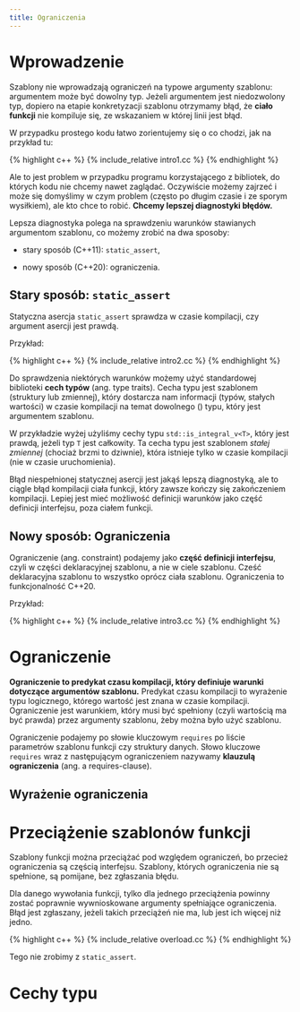```yaml
---
title: Ograniczenia
---
```


# Wprowadzenie

Szablony nie wprowadzają ograniczeń na typowe argumenty szablonu:
argumentem może być dowolny typ.  Jeżeli argumentem jest niedozwolony
typ, dopiero na etapie konkretyzacji szablonu otrzymamy błąd, że
**ciało funkcji** nie kompiluje się, ze wskazaniem w której linii jest
błąd.

W przypadku prostego kodu łatwo zorientujemy się o co chodzi, jak na
przykład tu:

{% highlight c++ %}
{% include_relative intro1.cc %}
{% endhighlight %}

Ale to jest problem w przypadku programu korzystającego z bibliotek,
do których kodu nie chcemy nawet zaglądać.  Oczywiście możemy zajrzeć
i może się domyślimy w czym problem (często po długim czasie i ze
sporym wysiłkiem), ale kto chce to robić.  **Chcemy lepszej
diagnostyki błędów.**

Lepsza diagnostyka polega na sprawdzeniu warunków stawianych
argumentom szablonu, co możemy zrobić na dwa sposoby:

* stary sposób (C++11): `static_assert`,

* nowy sposób (C++20): ograniczenia.

## Stary sposób: `static_assert`

Statyczna asercja `static_assert` sprawdza w czasie kompilacji, czy
argument asercji jest prawdą.

Przykład:

{% highlight c++ %}
{% include_relative intro2.cc %}
{% endhighlight %}

Do sprawdzenia niektórych warunków możemy użyć standardowej biblioteki
**cech typów** (ang. type traits).  Cecha typu jest szablonem
(struktury lub zmiennej), który dostarcza nam informacji (typów,
stałych wartości) w czasie kompilacji na temat dowolnego () typu,
który jest argumentem szablonu.

W przykładzie wyżej użyliśmy cechy typu `std::is_integral_v<T>`, który
jest prawdą, jeżeli typ `T` jest całkowity.  Ta cecha typu jest
szablonem *stałej zmiennej* (chociaż brzmi to dziwnie), która istnieje
tylko w czasie kompilacji (nie w czasie uruchomienia).

Błąd niespełnionej statycznej asercji jest jakąś lepszą diagnostyką,
ale to ciągle błąd kompilacji ciała funkcji, który zawsze kończy się
zakończeniem kompilacji.  Lepiej jest mieć możliwość definicji
warunków jako część definicji interfejsu, poza ciałem funkcji.

## Nowy sposób: Ograniczenia

Ograniczenie (ang. constraint) podajemy jako **część definicji
interfejsu**, czyli w części deklaracyjnej szablonu, a nie w ciele
szablonu.  Cześć deklaracyjna szablonu to wszystko oprócz ciała
szablonu.  Ograniczenia to funkcjonalność C++20.

Przykład:

{% highlight c++ %}
{% include_relative intro3.cc %}
{% endhighlight %}

# Ograniczenie

**Ograniczenie to predykat czasu kompilacji, który definiuje warunki
dotyczące argumentów szablonu.** Predykat czasu kompilacji to
wyrażenie typu logicznego, którego wartość jest znana w czasie
kompilacji.  Ograniczenie jest warunkiem, który musi być spełniony
(czyli wartością ma być prawda) przez argumenty szablonu, żeby można
było użyć szablonu.

Ograniczenie podajemy po słowie kluczowym `requires` po liście
parametrów szablonu funkcji czy struktury danych.  Słowo kluczowe
`requires` wraz z następującym ograniczeniem nazywamy **klauzulą
ograniczenia** (ang. a requires-clause).

## Wyrażenie ograniczenia



# Przeciążenie szablonów funkcji

Szablony funkcji można przeciążać pod względem ograniczeń, bo przecież
ograniczenia są częścią interfejsu.  Szablony, których ograniczenia
nie są spełnione, są pomijane, bez zgłaszania błędu.

Dla danego wywołania funkcji, tylko dla jednego przeciążenia powinny
zostać poprawnie wywnioskowane argumenty spełniające ograniczenia.
Błąd jest zgłaszany, jeżeli takich przeciążeń nie ma, lub jest ich
więcej niż jedno.

{% highlight c++ %}
{% include_relative overload.cc %}
{% endhighlight %}

Tego nie zrobimy z `static_assert`.

# Cechy typu
